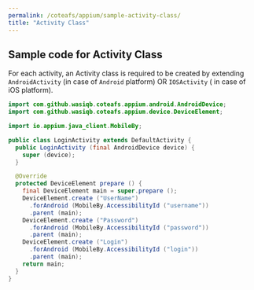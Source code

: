 ```yaml
---
permalink: /coteafs/appium/sample-activity-class/
title: "Activity Class"
---
```


## Sample code for Activity Class

For each activity, an Activity class is required to be created by extending `AndroidActivity` (in case of `Android` platform) OR `IOSActivity` ( in case of iOS platform).

```java
import com.github.wasiqb.coteafs.appium.android.AndroidDevice;
import com.github.wasiqb.coteafs.appium.device.DeviceElement;

import io.appium.java_client.MobileBy;

public class LoginActivity extends DefaultActivity {
  public LoginActivity (final AndroidDevice device) {
    super (device);
  }

  @Override
  protected DeviceElement prepare () {
    final DeviceElement main = super.prepare ();
    DeviceElement.create ("UserName")
      .forAndroid (MobileBy.AccessibilityId ("username"))
      .parent (main);
    DeviceElement.create ("Password")
      .forAndroid (MobileBy.AccessibilityId ("password"))
      .parent (main);
    DeviceElement.create ("Login")
      .forAndroid (MobileBy.AccessibilityId ("login"))
      .parent (main);
    return main;
  }
}
```
